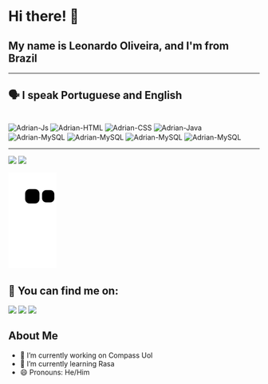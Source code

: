 # Hi there! 👋

## My name is Leonardo Oliveira, and I'm from Brazil

---

## 🗣 I speak Portuguese and English 

<div style="display: inline_block"><br>
  <img align="center" alt="Adrian-Js" src="https://img.shields.io/badge/JavaScript-F7DF1E?style=for-the-badge&logo=javascript&logoColor=black">
  <img align="center" alt="Adrian-HTML" src="https://img.shields.io/badge/HTML5-E34F26?style=for-the-badge&logo=html5&logoColor=white">
  <img align="center" alt="Adrian-CSS" src="https://img.shields.io/badge/CSS3-1572B6?style=for-the-badge&logo=css3&logoColor=white">
  <img align="center" alt="Adrian-Java" src="https://img.shields.io/badge/Java-ED8B00?style=for-the-badge&logo=java&logoColor=white">
  <img align="center" alt="Adrian-MySQL" src="https://img.shields.io/badge/MySQL-00000F?style=for-the-badge&logo=mysql&logoColor=white">
  <img align="center" alt="Adrian-MySQL" src="https://img.shields.io/badge/Python-3776AB?style=for-the-badge&logo=python&logoColor=white">
  <img align="center" alt="Adrian-MySQL" src="https://img.shields.io/badge/MongoDB-white?style=for-the-badge&logo=mongodb&logoColor=4EA94B">
  <img align="center" alt="Adrian-MySQL" src="https://img.shields.io/badge/Node.js-339933?style=for-the-badge&logo=nodedotjs&logoColor=white">
</div>

---
  <p align="left">
  <img height="180" src="https://github-readme-stats.vercel.app/api?username=Leo0liveira&theme=synthwave&show_icons=true&count_private=true"/>
  <img height="180" src="https://github-readme-stats.vercel.app/api/top-langs/?username=Leo0liveira&layout=compact&langs_count=16&theme=synthwave"/>
  

  ![Snake animation](https://github.com/Leo0liveira/Leo0liveira/blob/output/github-contribution-grid-snake.svg#gh-dark-mode-only)

</p>

## 🔎 You can find me on:
<div>
  <a href="https://www.instagram.com/oleofelipe_/" target="_blank"><img src="https://img.shields.io/badge/-Instagram-%23E4405F?style=for-the-badge&logo=instagram&logoColor=white" target="_blank"></a>
  <a href = "mailto:leoufms@gmail.com"><img src="https://img.shields.io/badge/-Gmail-%23333?style=for-the-badge&logo=gmail&logoColor=white" target="_blank"></a>
  <a href="https://www.linkedin.com/in/leonardo-oliveira-freitas/" target="_blank"><img src="https://img.shields.io/badge/-LinkedIn-%230077B5?style=for-the-badge&logo=linkedin&logoColor=white" target="_blank"></a>
  
</div>

## About Me

- 🔭 I’m currently working on Compass Uol
- 🌱 I’m currently learning Rasa
- 😄 Pronouns: He/Him

<!--
- 🔭 I’m currently working on Compass Uol
- 🌱 I’m currently learning Rasa
- 👯 I’m looking to collaborate on ...
- 🤔 I’m looking for help with ...
- 💬 Ask me about ...
- 📫 How to reach me: ...
- 😄 Pronouns: He/Him
- ⚡ Fun fact: ...
-->

